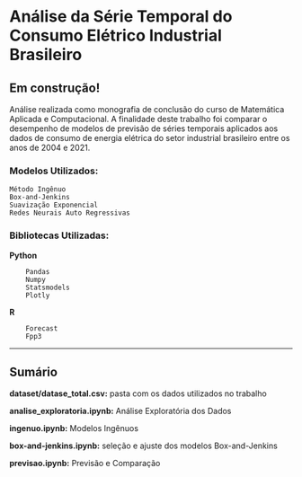 # Análise da Série Temporal do Consumo Elétrico Industrial Brasileiro

## Em construção!
Análise realizada como monografia de conclusão do curso de Matemática Aplicada e Computacional. A finalidade deste trabalho foi comparar o desempenho de modelos de previsão de séries temporais aplicados aos dados de consumo de energia elétrica do setor industrial brasileiro entre os anos de 2004 e 2021.

### Modelos Utilizados:
    Método Ingênuo
    Box-and-Jenkins
    Suavização Exponencial
    Redes Neurais Auto Regressivas

### Bibliotecas Utilizadas:

**Python**

        Pandas
        Numpy
        Statsmodels
        Plotly

**R**

        Forecast
        Fpp3


_____

## Sumário

   **dataset/datase_total.csv:** pasta com os dados utilizados no trabalho
   
   **analise_exploratoria.ipynb:** Análise Exploratória dos Dados
   
   **ingenuo.ipynb:** Modelos Ingênuos
   
   **box-and-jenkins.ipynb:** seleção e ajuste dos modelos Box-and-Jenkins
   
   **previsao.ipynb:** Previsão e Comparação

